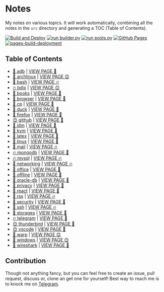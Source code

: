 # Notes

My notes on various topics. It will work automatically, combining all the notes in the `src` directory and generating a TOC (Table of Contents).

[![Build and Deploy](https://github.com/SharafatKarim/notes/actions/workflows/action.yml/badge.svg)](https://github.com/SharafatKarim/notes/actions/workflows/action.yml)
[![run builder.py](https://github.com/SharafatKarim/notes/actions/workflows/action.yml/badge.svg)](https://github.com/SharafatKarim/notes/actions/workflows/action.yml)
[![run posts.py](https://github.com/SharafatKarim/notes/actions/workflows/posts.yml/badge.svg)](https://github.com/SharafatKarim/notes/actions/workflows/posts.yml)
[![GitHub Pages](https://github.com/SharafatKarim/notes/actions/workflows/gh-pages.yml/badge.svg)](https://github.com/SharafatKarim/notes/actions/workflows/gh-pages.yml)
[![pages-build-deployment](https://github.com/SharafatKarim/notes/actions/workflows/pages/pages-build-deployment/badge.svg)](https://github.com/SharafatKarim/notes/actions/workflows/pages/pages-build-deployment)


## Table of Contents

- [🌟 adb](src/adb.md) | <a href='https://sharafat.is-a.dev/notes/adb' target='_blank'>VIEW PAGE 🌈</a>
- [🤖 archlinux](src/archlinux.md) | <a href='https://sharafat.is-a.dev/notes/archlinux' target='_blank'>VIEW PAGE 😊</a>
- [🍕 bash](src/bash.md) | <a href='https://sharafat.is-a.dev/notes/bash' target='_blank'>VIEW PAGE 🔥</a>
- [🔥 bdix](src/bdix.md) | <a href='https://sharafat.is-a.dev/notes/bdix' target='_blank'>VIEW PAGE 😊</a>
- [🌟 books](src/books.md) | <a href='https://sharafat.is-a.dev/notes/books' target='_blank'>VIEW PAGE 👾</a>
- [🤖 browser](src/browser.md) | <a href='https://sharafat.is-a.dev/notes/browser' target='_blank'>VIEW PAGE 🍕</a>
- [🚀 cp](src/cp.md) | <a href='https://sharafat.is-a.dev/notes/cp' target='_blank'>VIEW PAGE 🤖</a>
- [🤖 duck](src/duck.md) | <a href='https://sharafat.is-a.dev/notes/duck' target='_blank'>VIEW PAGE 🚀</a>
- [🎉 firefox](src/firefox.md) | <a href='https://sharafat.is-a.dev/notes/firefox' target='_blank'>VIEW PAGE 👾</a>
- [😊 github](src/github.md) | <a href='https://sharafat.is-a.dev/notes/github' target='_blank'>VIEW PAGE 👾</a>
- [👾 idm](src/idm.md) | <a href='https://sharafat.is-a.dev/notes/idm' target='_blank'>VIEW PAGE 🎸</a>
- [🌈 kvm](src/kvm.md) | <a href='https://sharafat.is-a.dev/notes/kvm' target='_blank'>VIEW PAGE 👾</a>
- [🚀 latex](src/latex.md) | <a href='https://sharafat.is-a.dev/notes/latex' target='_blank'>VIEW PAGE 🎸</a>
- [🌟 linux](src/linux.md) | <a href='https://sharafat.is-a.dev/notes/linux' target='_blank'>VIEW PAGE 🍕</a>
- [🍕 mail](src/mail.md) | <a href='https://sharafat.is-a.dev/notes/mail' target='_blank'>VIEW PAGE 🔥</a>
- [🔥 mongodb](src/mongodb.md) | <a href='https://sharafat.is-a.dev/notes/mongodb' target='_blank'>VIEW PAGE 🤖</a>
- [🔥 mysql](src/mysql.md) | <a href='https://sharafat.is-a.dev/notes/mysql' target='_blank'>VIEW PAGE 🔥</a>
- [🚀 networking](src/networking.md) | <a href='https://sharafat.is-a.dev/notes/networking' target='_blank'>VIEW PAGE 🔥</a>
- [🎉 office](src/office.md) | <a href='https://sharafat.is-a.dev/notes/office' target='_blank'>VIEW PAGE 👾</a>
- [👾 offline](src/offline.md) | <a href='https://sharafat.is-a.dev/notes/offline' target='_blank'>VIEW PAGE 🚀</a>
- [🍕 oracle-db](src/oracle-db.md) | <a href='https://sharafat.is-a.dev/notes/oracle-db' target='_blank'>VIEW PAGE 🌈</a>
- [🚀 privacy](src/privacy.md) | <a href='https://sharafat.is-a.dev/notes/privacy' target='_blank'>VIEW PAGE 🎸</a>
- [🤖 react](src/react.md) | <a href='https://sharafat.is-a.dev/notes/react' target='_blank'>VIEW PAGE 🤖</a>
- [🎉 rss](src/rss.md) | <a href='https://sharafat.is-a.dev/notes/rss' target='_blank'>VIEW PAGE 🔥</a>
- [🌟 security](src/security.md) | <a href='https://sharafat.is-a.dev/notes/security' target='_blank'>VIEW PAGE 👾</a>
- [🤖 ssh](src/ssh.md) | <a href='https://sharafat.is-a.dev/notes/ssh' target='_blank'>VIEW PAGE 🔥</a>
- [🚀 storages](src/storages.md) | <a href='https://sharafat.is-a.dev/notes/storages' target='_blank'>VIEW PAGE 🤖</a>
- [🔥 telegram](src/telegram.md) | <a href='https://sharafat.is-a.dev/notes/telegram' target='_blank'>VIEW PAGE 🎉</a>
- [😊 thunderbird](src/thunderbird.md) | <a href='https://sharafat.is-a.dev/notes/thunderbird' target='_blank'>VIEW PAGE 🌈</a>
- [😊 vscode](src/vscode.md) | <a href='https://sharafat.is-a.dev/notes/vscode' target='_blank'>VIEW PAGE 🎸</a>
- [🎸 warp](src/warp.md) | <a href='https://sharafat.is-a.dev/notes/warp' target='_blank'>VIEW PAGE 😊</a>
- [🚀 windows](src/windows.md) | <a href='https://sharafat.is-a.dev/notes/windows' target='_blank'>VIEW PAGE 😊</a>
- [🎉 wireshark](src/wireshark.md) | <a href='https://sharafat.is-a.dev/notes/wireshark' target='_blank'>VIEW PAGE 🤖</a>

## Contribution

Though not anything fancy, but you can feel free to create an issue, pull request, discuss or, clone an get one for yourself!
Best way to reach me is to knock me on [Telegram](https://t.me/SharafatKarim).


